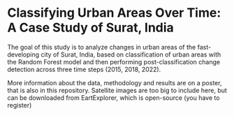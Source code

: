 # Classifying Urban Areas Over Time: A Case Study of Surat, India

The goal of this study is to analyze changes in urban areas of the fast-developing city of Surat, India, based on classification of urban areas with the Random Forest model and then performing post-classification change detection across three time steps (2015, 2018, 2022).

More information about the data, methodology and results are on a poster, that is also in this repository.
Satellite images are too big to include here, but can be downloaded from EartExplorer, which is open-source (you have to register)
